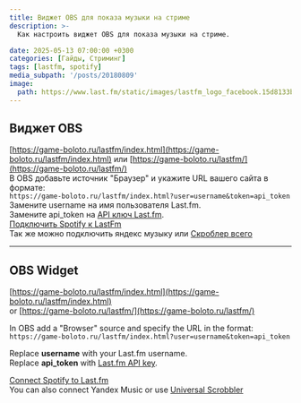 ```yaml
---
title: Виджет OBS для показа музыки на стриме
description: >-
  Как настроить виджет OBS для показа музыки на стриме.

date: 2025-05-13 07:00:00 +0300
categories: [Гайды, Стриминг]
tags: [lastfm, spotify]
media_subpath: '/posts/20180809'
image:
  path: https://www.last.fm/static/images/lastfm_logo_facebook.15d8133be114.png
---
```


## Виджет OBS
[https://game-boloto.ru/lastfm/index.html](https://game-boloto.ru/lastfm/index.html)
или [https://game-boloto.ru/lastfm/](https://game-boloto.ru/lastfm/)  
В OBS добавьте источник "Браузер" и укажите URL вашего сайта в формате:  
```https://game-boloto.ru/lastfm/index.html?user=username&token=api_token```  
Замените username на имя пользователя Last.fm.  
Замените api_token на [API ключ Last.fm](https://www.last.fm/ru/api/authentication).  
[Подключить Spotify к LastFm](https://www.last.fm/settings/applications)  
Так же можно подключить яндекс музыку или [Скроблер всего](https://chromewebstore.google.com/detail/web-scrobbler/hhinaapppaileiechjoiifaancjggfjm)


----

## OBS Widget
[https://game-boloto.ru/lastfm/index.html](https://game-boloto.ru/lastfm/index.html)  
or [https://game-boloto.ru/lastfm/](https://game-boloto.ru/lastfm/)  

In OBS add a "Browser" source and specify the URL in the format:  
```https://game-boloto.ru/lastfm/index.html?user=username&token=api_token```  

Replace **username** with your Last.fm username.  
Replace **api_token** with [Last.fm API key](https://www.last.fm/ru/api/authentication).  

[Connect Spotify to Last.fm](https://www.last.fm/settings/applications)  
You can also connect Yandex Music or use [Universal Scrobbler](https://chromewebstore.google.com/detail/web-scrobbler/hhinaapppaileiechjoiifaancjggfjm)
